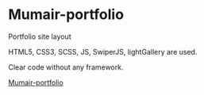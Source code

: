 # Mumair-portfolio
Portfolio site layout

HTML5, CSS3, SCSS, JS, SwiperJS, lightGallery are used.

Clear code without any framework.

<a href="https://irynavdovychenko.github.io/Mumair-portfolio/">Mumair-portfolio</a>
